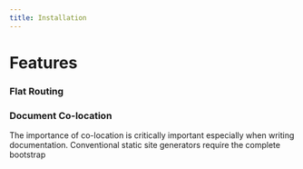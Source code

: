 ```yaml
---
title: Installation
---
```


# Features

### Flat Routing

### Document Co-location

The importance of co-location is critically important especially when writing documentation. Conventional static site generators require the complete bootstrap
